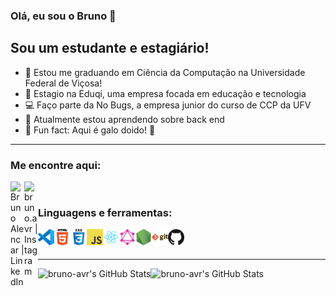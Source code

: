 ### Olá, eu sou o Bruno 👋 


## Sou um estudante e estagiário!

- 📖 Estou me graduando em Ciência da Computação na Universidade Federal de Viçosa!
- 📱 Estagio na Eduqi, uma empresa focada em educação e tecnologia
- 💻 Faço parte da No Bugs, a empresa junior do curso de CCP da UFV
- 🌱 Atualmente estou aprendendo sobre back end
- 🤪 Fun fact: Aqui é galo doido! 🐓

---

### Me encontre aqui:

[<img align="left" alt="Bruno Alencar | LinkedIn" width="22px" src="https://cdn.jsdelivr.net/npm/simple-icons@v3/icons/linkedin.svg" />][linkedin]
[<img align="left" alt="bruno.avr | Instagram" width="22px" src="https://cdn.jsdelivr.net/npm/simple-icons@v3/icons/instagram.svg" />][instagram]

<br />

### Linguagens e ferramentas:

<img align="left" alt="Visual Studio Code" width="26px" src="https://raw.githubusercontent.com/github/explore/80688e429a7d4ef2fca1e82350fe8e3517d3494d/topics/visual-studio-code/visual-studio-code.png" />
<img align="left" alt="HTML5" width="26px" src="https://raw.githubusercontent.com/github/explore/80688e429a7d4ef2fca1e82350fe8e3517d3494d/topics/html/html.png" />
<img align="left" alt="CSS3" width="26px" src="https://raw.githubusercontent.com/github/explore/80688e429a7d4ef2fca1e82350fe8e3517d3494d/topics/css/css.png" />
<img align="left" alt="JavaScript" width="26px" src="https://raw.githubusercontent.com/github/explore/80688e429a7d4ef2fca1e82350fe8e3517d3494d/topics/javascript/javascript.png" />
<img align="left" alt="React e React Native" width="26px" src="https://raw.githubusercontent.com/github/explore/80688e429a7d4ef2fca1e82350fe8e3517d3494d/topics/react/react.png" />
<img align="left" alt="GraphQL" width="26px" src="https://raw.githubusercontent.com/github/explore/80688e429a7d4ef2fca1e82350fe8e3517d3494d/topics/graphql/graphql.png" />
<img align="left" alt="Node.js" width="26px" src="https://raw.githubusercontent.com/github/explore/80688e429a7d4ef2fca1e82350fe8e3517d3494d/topics/nodejs/nodejs.png" />
<img align="left" alt="Git" width="26px" src="https://raw.githubusercontent.com/github/explore/80688e429a7d4ef2fca1e82350fe8e3517d3494d/topics/git/git.png" />
<img align="left" alt="GitHub" width="26px" src="https://raw.githubusercontent.com/github/explore/78df643247d429f6cc873026c0622819ad797942/topics/github/github.png" />

<br />
<br />

---

<img align="left" alt="bruno-avr's GitHub Stats" src="https://github-readme-stats.vercel.app/api/top-langs/?username=bruno-avr" />
<img align="left" alt="bruno-avr's GitHub Stats" src="https://github-readme-stats.vercel.app/api?username=bruno-avr&show_icons=true&count_private=true&hide=stars,prs,issues,contribs&hide_rank=true&include_all_commits=true" />

[instagram]: https://instagram.com/bruno.avr
[linkedin]: https://linkedin.com/in/bruno-alencar-63b696217
